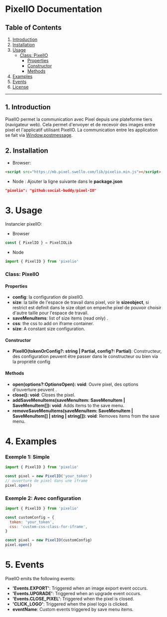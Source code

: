 # PixelIO Documentation

## Table of Contents

1. [Introduction](#introduction)
2. [Installation](#installation)
3. [Usage](#usage)
   - [Class: PixelIO](#class-pixelio)
     - [Properties](#properties)
     - [Constructor](#constructor)
     - [Methods](#methods)
4. [Examples](#examples)
5. [Events](#events)
6. [License](#license)

---

## 1. Introduction <a name="introduction"></a>

PixelIO permet la communication avec Pixel depuis une plateforme tiers (navigateur web). Cela permet d'envoyer et de recevoir des images entre pixel et l'applicatif utilisant PixelIO. La communication entre les application se fait via [Window.postmessage](https://developer.mozilla.org/fr/docs/Web/API/Window/postMessage).

## 2. Installation <a name="installation"></a>

- Browser:

```html
<script src="https://mb.pixel.swello.com/lib/pixelio.min.js"></script>
```

- Node : Ajouter la ligne suivante dans le **package.json**

```json
"pixelio": "github:social-buddy/pixel-IO"

```

# 3. Usage <a name="usage"></a>

Instancier pixelIO:

- Browser

```js
const { PixelIO } = PixelIOLib
```

- Node

```js
import { PixelIO } from 'pixelio'
```

### Class: PixelIO <a name="class-pixelio"></a>

#### Properties <a name="properties"></a>

- **config**: la configuration de pixelIO.
- **size**: la taille de l'espace de travail dans pixel, voir le **sizeobject**, si restrict est definit dans le size objet on empeche pixel de pouvoir choisir d'autre taille pour l'espace de travail.
- **saveMenuItems**: list of size items (read only) .
- **css**: the css to add on iframe container.
- **size**: A constant size configuration.

#### Constructor <a name="constructor"></a>

- **PixelIO(tokenOrConfig?: string | Partial<PixelIOConfig>, config?: Partial<PixelIOConfig>)**: Constructeur, des configuration peuvent être passer dans le constructeur ou bien via la propriété config

#### Methods <a name="methods"></a>

- **open(options?:OptionsOpen): void**: Ouvre pixel, des options d'ouverture peuvent .
- **close(): void**: Closes the pixel.
- **addSaveMenuItems(saveMenuItem: SaveMenuItem | SaveMenuItem[]): void**: Adds items to the save menu.
- **removeSaveMenuItems(saveMenuItem: SaveMenuItem | SaveMenuItem[] | string | string[]): void**: Removes items from the save menu.

# 4. Examples <a name="examples"></a>

### Exemple 1: Simple

```javascript
import { PixelIO } from 'pixelio'

const pixel = new PixelIO('your_token')
// ouverture de pixel dans une iframe
pixel.open()
```

### Exemple 2: Avec configuration

```javascript
import { PixelIO } from 'pixelio'

const customConfig = {
  token: 'your_token',
  css: 'custom-css-class-for-iframe',
}

const pixel = new PixelIO(customConfig)
pixel.open()
```

# 5. Events <a name="events"></a>

PixelIO emits the following events:

- **'Events.EXPORT'**: Triggered when an image export event occurs.
- **'Events.UPGRADE'**: Triggered when an upgrade event occurs.
- **'Events.CLOSE_PIXEL'**: Triggered when the pixel is closed.
- **'CLICK_LOGO'**: Triggered when the pixel logo is clicked.
- **eventName**: Custom events triggered by save menu items.
